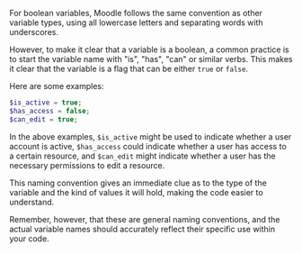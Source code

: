For boolean variables, Moodle follows the same convention as other variable types, using all lowercase letters and separating words with underscores. 

However, to make it clear that a variable is a boolean, a common practice is to start the variable name with "is", "has", "can" or similar verbs. This makes it clear that the variable is a flag that can be either `true` or `false`. 

Here are some examples:

```php
$is_active = true;
$has_access = false;
$can_edit = true;
```

In the above examples, `$is_active` might be used to indicate whether a user account is active, `$has_access` could indicate whether a user has access to a certain resource, and `$can_edit` might indicate whether a user has the necessary permissions to edit a resource.

This naming convention gives an immediate clue as to the type of the variable and the kind of values it will hold, making the code easier to understand. 

Remember, however, that these are general naming conventions, and the actual variable names should accurately reflect their specific use within your code.